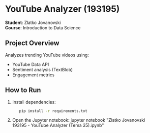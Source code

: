 ﻿# YouTube Analyzer (193195)
**Student**: Zlatko Jovanovski  
**Course**: Introduction to Data Science  

## Project Overview
Analyzes trending YouTube videos using:
- YouTube Data API
- Sentiment analysis (TextBlob)
- Engagement metrics

## How to Run
1. Install dependencies:
   ```bash
      pip install -r requirements.txt
2. Open the Jupyter notebook:
jupyter notebook "Zlatko Jovanovski 193195 - YouTube Analyzer (Tema 35).ipynb"
